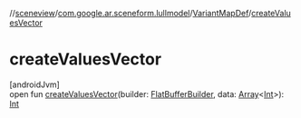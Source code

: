 //[sceneview](../../../index.md)/[com.google.ar.sceneform.lullmodel](../index.md)/[VariantMapDef](index.md)/[createValuesVector](create-values-vector.md)

# createValuesVector

[androidJvm]\
open fun [createValuesVector](create-values-vector.md)(builder: [FlatBufferBuilder](../../com.google.flatbuffers/-flat-buffer-builder/index.md), data: [Array](https://kotlinlang.org/api/latest/jvm/stdlib/kotlin/-array/index.html)&lt;[Int](https://kotlinlang.org/api/latest/jvm/stdlib/kotlin/-int/index.html)&gt;): [Int](https://kotlinlang.org/api/latest/jvm/stdlib/kotlin/-int/index.html)
